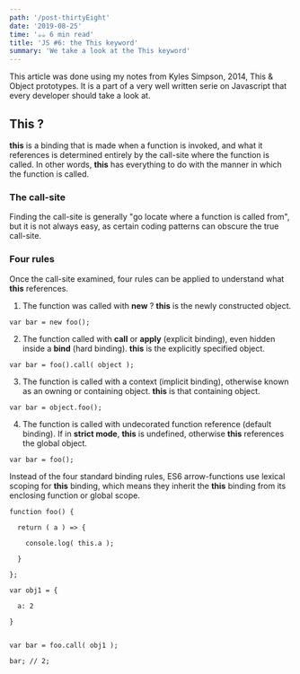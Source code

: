 ```yaml
---
path: '/post-thirtyEight'
date: '2019-08-25'
time: '☕️☕️ 6 min read'
title: 'JS #6: the This keyword'
summary: 'We take a look at the This keyword'
---
```


This article was done using my notes from Kyles Simpson, 2014, This & Object prototypes. It is a part of a very well written serie on Javascript that every developer should take a look at.

## This ?

**this** is a binding that is made when a function is invoked, and what it references is determined entirely by the call-site where the function is called. In other words, **this** has everything to do with the manner in which the function is called.

### The call-site

Finding the call-site is generally "go locate where a function is called from", but it is not always easy, as certain coding patterns can obscure the true call-site. 

### Four rules

Once the call-site examined, four rules can be applied to understand what **this** references.

1. The function was called with **new** ? **this** is the newly constructed object.

```
var bar = new foo();

```

2. The function called with **call** or **apply** (explicit binding), even hidden inside a **bind** (hard binding). **this** is the explicitly specified object.

```
var bar = foo().call( object );

```

3. The function is called with a context (implicit binding), otherwise known as an owning or containing object. **this** is that containing object.

```
var bar = object.foo();

```

4. The function is called with undecorated function reference (default binding). If in **strict mode**, **this** is undefined, otherwise **this** references the global object.
   
```
var bar = foo();

```

Instead of the four standard binding rules, ES6 arrow-functions use lexical scoping for **this** binding, which means they inherit the **this** binding from its enclosing function or global scope.

```
function foo() {

  return ( a ) => {

    console.log( this.a );

  }

};

var obj1 = {

  a: 2

}


var bar = foo.call( obj1 );

bar; // 2;
```

